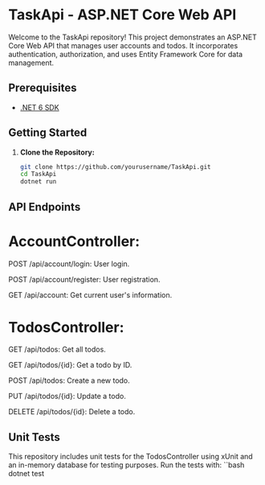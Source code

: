 # TaskApi - ASP.NET Core Web API

Welcome to the TaskApi repository! This project demonstrates an ASP.NET Core Web API that manages user accounts and todos. It incorporates authentication, authorization, and uses Entity Framework Core for data management.

## Prerequisites

- [.NET 6 SDK](https://dotnet.microsoft.com/download/dotnet/6.0)

## Getting Started

1. **Clone the Repository:**

   ```bash
   git clone https://github.com/yourusername/TaskApi.git
   cd TaskApi
   dotnet run
   
## API Endpoints
# AccountController:
POST /api/account/login: User login.

POST /api/account/register: User registration.

GET /api/account: Get current user's information.

# TodosController:
GET /api/todos: Get all todos.

GET /api/todos/{id}: Get a todo by ID.

POST /api/todos: Create a new todo.

PUT /api/todos/{id}: Update a todo.

DELETE /api/todos/{id}: Delete a todo.

## Unit Tests
This repository includes unit tests for the TodosController using xUnit and an in-memory database for testing purposes. Run the tests with:
``bash
dotnet test



